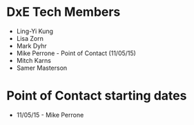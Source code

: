 # DxE Tech Members

 * Ling-Yi Kung
 * Lisa Zorn
 * Mark Dyhr
 * Mike Perrone - Point of Contact (11/05/15)
 * Mitch Karns
 * Samer Masterson

# Point of Contact starting dates

 * 11/05/15 - Mike Perrone
